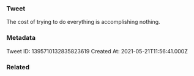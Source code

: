 ### Tweet
The cost of trying to do everything is accomplishing nothing.

### Metadata
Tweet ID: 1395710132835823619
Created At: 2021-05-21T11:56:41.000Z

### Related

